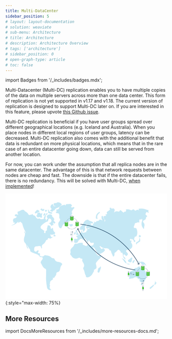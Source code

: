 ```yaml
---
title: Multi-DataCenter
sidebar_position: 5
# layout: layout-documentation
# solution: weaviate
# sub-menu: Architecture
# title: Architecture
# description: Architecture Overview
# tags: ['architecture']
# sidebar_position: 0
# open-graph-type: article
# toc: false
---
```

import Badges from '/_includes/badges.mdx';

<Badges/>

Multi-Datacenter (Multi-DC) replication enables you to have multiple copies of the data on multiple servers across more than one data center. This form of replication is not yet supported in v1.17 and v1.18. The current version of replication is designed to support Multi-DC later on. If you are interested in this feature, please upvote [this Github issue](https://github.com/semi-technologies/weaviate/issues/2436).

Multi-DC replication is beneficial if you have user groups spread over different geographical locations (e.g. Iceland and Australia). When you place nodes in different local regions of user groups, latency can be decreased. 
Multi-DC replication also comes with the additional benefit that data is redundant on more physical locations, which means that in the rare case of an entire datacenter going down, data can still be served from another location.

For now, you can work under the assumption that all replica nodes are in the same datacenter. The advantage of this is that network requests between nodes are cheap and fast. The downside is that if the entire datacenter fails, there is no redundancy. This will be solved with Multi-DC, [when implemented](https://github.com/semi-technologies/weaviate/issues/2436)! 

![Replication multi-dc](./img/replication-regional-proximity-3.png "Replication multi-dc"){:style="max-width: 75%}


## More Resources

import DocsMoreResources from '/_includes/more-resources-docs.md';

<DocsMoreResources />
